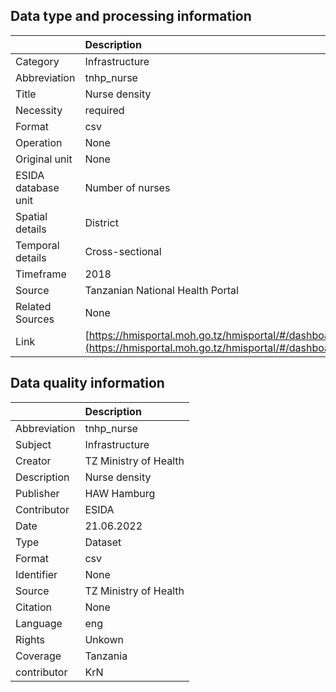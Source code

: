 ## Data type and processing information 

|                     | Description                                                                                                                                                                |
|:--------------------|:---------------------------------------------------------------------------------------------------------------------------------------------------------------------------|
| Category            | Infrastructure                                                                                                                                                             |
| Abbreviation        | tnhp_nurse                                                                                                                                                                 |
| Title               | Nurse density                                                                                                                                                              |
| Necessity           | required                                                                                                                                                                   |
| Format              | csv                                                                                                                                                                        |
| Operation           | None                                                                                                                                                                       |
| Original unit       | None                                                                                                                                                                       |
| ESIDA database unit | Number of nurses                                                                                                                                                           |
| Spatial details     | District                                                                                                                                                                   |
| Temporal details    | Cross-sectional                                                                                                                                                            |
| Timeframe           | 2018                                                                                                                                                                       |
| Source              | Tanzanian National Health Portal                                                                                                                                           |
| Related Sources     | None                                                                                                                                                                       |
| Link                | [https://hmisportal.moh.go.tz/hmisportal/#/dashboards/routine/hmisportal_hwJNMC3LrPd](https://hmisportal.moh.go.tz/hmisportal/#/dashboards/routine/hmisportal_hwJNMC3LrPd) |

## Data quality information 

|              | Description           |
|:-------------|:----------------------|
| Abbreviation | tnhp_nurse            |
| Subject      | Infrastructure        |
| Creator      | TZ Ministry of Health |
| Description  | Nurse density         |
| Publisher    | HAW Hamburg           |
| Contributor  | ESIDA                 |
| Date         | 21.06.2022            |
| Type         | Dataset               |
| Format       | csv                   |
| Identifier   | None                  |
| Source       | TZ Ministry of Health |
| Citation     | None                  |
| Language     | eng                   |
| Rights       | Unkown                |
| Coverage     | Tanzania              |
| contributor  | KrN                   |